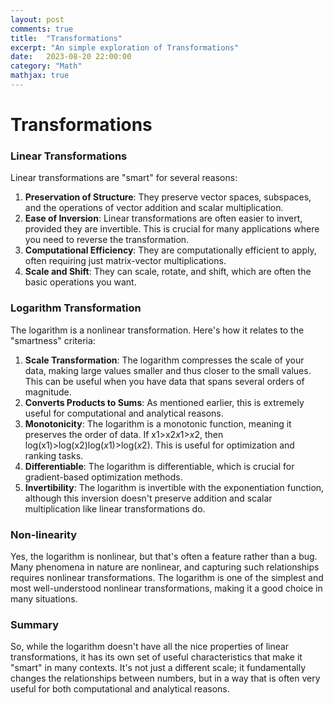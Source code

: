 ```yaml
---
layout: post
comments: true
title:  "Transformations"
excerpt: "An simple exploration of Transformations"
date:   2023-08-20 22:00:00
category: "Math"
mathjax: true
---
```


# Transformations

### **Linear Transformations**

Linear transformations are "smart" for several reasons:

1. **Preservation of Structure**: They preserve vector spaces, subspaces, and the operations of vector addition and scalar multiplication.
2. **Ease of Inversion**: Linear transformations are often easier to invert, provided they are invertible. This is crucial for many applications where you need to reverse the transformation.
3. **Computational Efficiency**: They are computationally efficient to apply, often requiring just matrix-vector multiplications.
4. **Scale and Shift**: They can scale, rotate, and shift, which are often the basic operations you want.

### **Logarithm Transformation**

The logarithm is a nonlinear transformation. Here's how it relates to the "smartness" criteria:

1. **Scale Transformation**: The logarithm compresses the scale of your data, making large values smaller and thus closer to the small values. This can be useful when you have data that spans several orders of magnitude.
2. **Converts Products to Sums**: As mentioned earlier, this is extremely useful for computational and analytical reasons.
3. **Monotonicity**: The logarithm is a monotonic function, meaning it preserves the order of data. If x1>x2*x*1>*x*2, then log⁡(x1)>log⁡(x2)log(*x*1)>log(*x*2). This is useful for optimization and ranking tasks.
4. **Differentiable**: The logarithm is differentiable, which is crucial for gradient-based optimization methods.
5. **Invertibility**: The logarithm is invertible with the exponentiation function, although this inversion doesn't preserve addition and scalar multiplication like linear transformations do.

### **Non-linearity**

Yes, the logarithm is nonlinear, but that's often a feature rather than a bug. Many phenomena in nature are nonlinear, and capturing such relationships requires nonlinear transformations. The logarithm is one of the simplest and most well-understood nonlinear transformations, making it a good choice in many situations.

### **Summary**

So, while the logarithm doesn't have all the nice properties of linear transformations, it has its own set of useful characteristics that make it "smart" in many contexts. It's not just a different scale; it fundamentally changes the relationships between numbers, but in a way that is often very useful for both computational and analytical reasons.